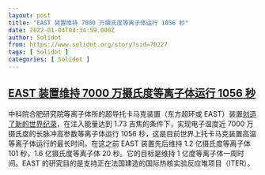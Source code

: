 ```yaml
---
layout: post
title: "EAST 装置维持 7000 万摄氏度等离子体运行 1056 秒"
date: 2022-01-04T04:34:59.000Z
author: Solidot
from: https://www.solidot.org/story?sid=70227
tags: [ Solidot ]
categories: [ Solidot ]
---
```

<!--1641270899000-->
[EAST 装置维持 7000 万摄氏度等离子体运行 1056 秒](https://www.solidot.org/story?sid=70227)
------

<div>
中科院合肥研究院等离子体所的超导托卡马克装置（东方超环或 EAST）装置<a href="https://www.hf.cas.cn/xwzx/tpxw/202112/t20211231_6331695.html" target="_blank">创造了新的世界纪录</a>，在注入能量达到 1.73 吉焦的条件下，实现电子温度近 7000 万摄氏度的长脉冲高参数等离子体运行 1056 秒，这是目前世界上托卡马克装置高温等离子体运行的最长时间。在这之前 EAST 装置先后维持 1.2 亿摄氏度等离子体 101 秒，1.6 亿摄氏度等离子体 20 秒。它的目标是维持 1 亿度等离子体一周时间。EAST 的研究目的是支持正在法国建造的国际热核实验反应堆项目（ITER）。
</div>
